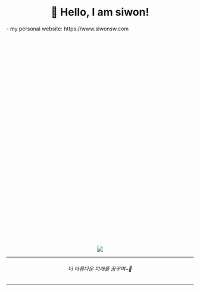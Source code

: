 <div align="center">
  
  <h1>👋 Hello, I am siwon!</h1>
  
  <div />
  <div align="left">
  - my personal website: https://www.siwonsw.com
  </div>

  
<!-- ### 제가 사용하는 언어들입니다. -->
<!-- + PYTHON
+ C
+ JS
+ -> React
+ JAVA (Android Studio) -->

<!-- ###### 비록 아직 많이 부족하지만 앞으로 밝은 미래를 기대해보고 있습니다. -->

<!-- ![Anurag's GitHub stats](https://github-readme-stats.vercel.app/api?username=ysw421&show_icons=true&theme=tokyonight) -->
<div><img src="data:image/svg+xml,%3Csvg width='1' height='560' xmlns='http://www.w3.org/2000/svg'%3E%3C/svg%3E" /></div>
<!-- <table>
  <tr style="border: 0;">
    <td><img src="https://myreadme.vercel.app/api/embed/ysw421?panels=userstatistics,toprepositories,toplanguages,commitgraph" /></td>
    <td><img src="https://github-readme-stats.vercel.app/api/top-langs/?username=ysw421&layout=compact" /> </td>
  </tr>
</table> -->

![](https://myreadme.vercel.app/api/embed/ysw421?panels=userstatistics,toprepositories,toplanguages,commitgraph)
<!-- [![Top Langs](https://github-readme-stats.vercel.app/api/top-langs/?username=ysw421&layout=compact)](https://github.com/anuraghazra/github-readme-stats) -->
<!-- [![Top Langs](https://github-readme-stats.vercel.app/api/top-langs/?username=ysw421&layout=compact)](https://github.com/anuraghazra/github-readme-stats) -->

  ---

  <h6 style="text-align: center;">더 아름다운 미래를 꿈꾸며~💜</h6>

  ---

</div>
